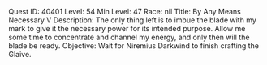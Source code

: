 Quest ID: 40401
Level: 54
Min Level: 47
Race: nil
Title: By Any Means Necessary V
Description: The only thing left is to imbue the blade with my mark to give it the necessary power for its intended purpose. Allow me some time to concentrate and channel my energy, and only then will the blade be ready.
Objective: Wait for Niremius Darkwind to finish crafting the Glaive.
